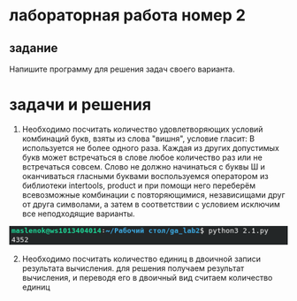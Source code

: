 # лабораторная работа номер 2

## задание
Напишите программу для решения задач своего варианта.

# задачи и решения

1. Необходимо посчитать количество удовлетворяющих условий комбинаций букв, взяты из слова "вишня",
условие гласит: В используется не более одного раза. Каждая из других допустимых букв может встречаться в слове любое количество раз или не встречаться совсем. Слово не должно начинаться с буквы Ш и оканчиваться гласными буквами
воспользуемся оператором из библиотеки intertools, product и при помощи него переберём всевозможные комбинации с повторяющимися, независищами друг от друга символами, а затем в соответствии с условием исключим все неподходящие варианты.

![Alt text](Screenshot_20240413_151044.png)

2. Необходимо посчитать количество единиц в двоичной записи результата вычисления.
для решения получаем результат вычисления, и переводя его в двоичный вид считаем количество единиц

